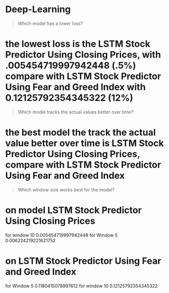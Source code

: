 # Deep-Learning
> Which model has a lower loss?
# the lowest loss is the LSTM Stock Predictor Using Closing Prices, with .005454719997942448 (.5%) compare with LSTM Stock Predictor Using Fear and Greed Index with 0.12125792354345322 (12%)
>
> Which model tracks the actual values better over time?
# the best model the track the actual value better over time is LSTM Stock Predictor Using Closing Prices,  compare with LSTM Stock Predictor Using Fear and Greed Index
>
> Which window size works best for the model?
# on model LSTM Stock Predictor Using Closing Prices
for window 10 
0.005454719997942448
for Window 5
0.006224219221621752
# on LSTM Stock Predictor Using Fear and Greed Index
for Window 5
0.1180415078997612
for window 10 
0.12125792354345322
